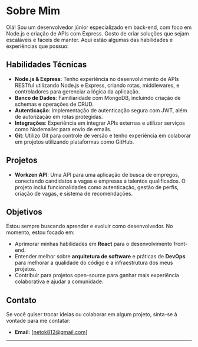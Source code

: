 
# Sobre Mim

Olá! Sou um desenvolvedor júnior especializado em back-end, com foco em Node.js e criação de APIs com Express. Gosto de criar soluções que sejam escaláveis e fáceis de manter. Aqui estão algumas das habilidades e experiências que possuo:

## Habilidades Técnicas

- **Node.js & Express**: Tenho experiência no desenvolvimento de APIs RESTful utilizando Node.js e Express, criando rotas, middlewares, e controladores para gerenciar a lógica da aplicação.
- **Banco de Dados**: Familiaridade com MongoDB, incluindo criação de schemas e operações de CRUD.
- **Autenticação**: Implementação de autenticação segura com JWT, além de autorização em rotas protegidas.
- **Integrações**: Experiência em integrar APIs externas e utilizar serviços como Nodemailer para envio de emails.
- **Git**: Utilizo Git para controle de versão e tenho experiência em colaborar em projetos utilizando plataformas como GitHub.

## Projetos

- **Workzen API**: Uma API para uma aplicação de busca de empregos, conectando candidatos a vagas e empresas a talentos qualificados. O projeto inclui funcionalidades como autenticação, gestão de perfis, criação de vagas, e sistema de recomendações.

## Objetivos

Estou sempre buscando aprender e evoluir como desenvolvedor. No momento, estou focado em:

- Aprimorar minhas habilidades em **React** para o desenvolvimento front-end.
- Entender melhor sobre **arquitetura de software** e práticas de **DevOps** para melhorar a qualidade do código e a infraestrutura dos meus projetos.
- Contribuir para projetos open-source para ganhar mais experiência colaborativa e ajudar a comunidade.

## Contato

Se você quiser trocar ideias ou colaborar em algum projeto, sinta-se à vontade para me contatar:

- **Email**: [netok812@gmail.com]

---